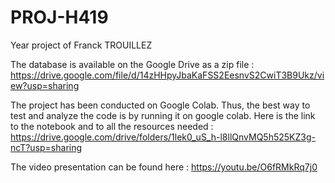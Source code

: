 # PROJ-H419

Year project of Franck TROUILLEZ

The database is available on the Google Drive as a zip file : https://drive.google.com/file/d/14zHHpyJbaKaFSS2EesnvS2CwiT3B9Ukz/view?usp=sharing

The project has been conducted on Google Colab. Thus, the best way to test and analyze the code is by running it on google colab. Here is the link to the notebook and to all the resources needed : https://drive.google.com/drive/folders/1lek0_uS_h-l8llQnvMQ5h525KZ3g-ncT?usp=sharing

The video presentation can be found here : https://youtu.be/O6fRMkRq7j0
